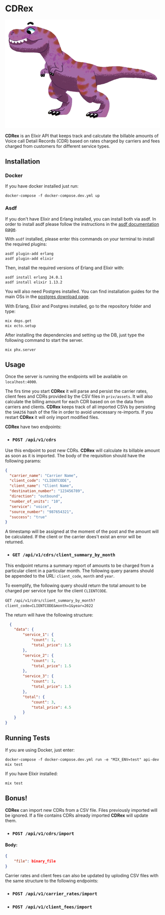 # CDRex

![**CDRex**](CDRex.png)

**CDRex** is an Elixir API that keeps track and calcutate the billable amounts of Voice call Detail Records (CDR) based on rates charged by carriers and fees charged from customers for different service types.

## Installation
### Docker
If you have docker installed just run:

```
docker-compose -f docker-compose.dev.yml up
```

### Asdf

If you don't have Elixir and Erlang installed, you can install both via asdf.
In order to install asdf please follow the instructions in the
[asdf documentation page](http://asdf-vm.com/guide/getting-started.html#_1-install-dependencies).

With `asdf` installed, please enter this commands on your terminal to install the required plugins:

```
asdf plugin-add erlang
asdf plugin-add elixir
```

Then, install the required versions of Erlang and Elixir with:

```
asdf install erlang 24.0.1
asdf install elixir 1.13.2
```

You will also need Postgres installed. You can find installation guides for the main OSs in the [postgres download page](https://www.postgresql.org/download/).

With Erlang, Elixir and Postgres installed, go to the repository folder and type:

```
mix deps.get
mix ecto.setup
```

After installing the dependencies and setting up the DB, just type the following command to start the server.

```
mix phx.server
```

## Usage

Once the server is running the endpoints will be available on `localhost:4000`.

The firs time you start **CDRex** it will parse and persist the carrier rates, client fees and CDRs provided by the CSV files in `priv/assets`. It will also calculate the billing amount for each CDR based on on the data from carriers and clients. **CDRex** keeps track of all imported CSVs by persisting the `SHA256` hash of the file in order to avoid unecessary re-imports. If you restart **CDRex** it will only import modified files.

**CDRex** have two endpoints:

- ### `POST /api/v1/cdrs`

Use this endpoint to post new CDRs. **CDRex** will calculate its billable amount as soon as it is imported. The body of the requisition should have the following params:

```json
{
  "carrier_name": "Carrier Name",
  "client_code": "CLIENTCODE",
  "client_name": "Client Name",
  "destination_number": "123456789",
  "direction": "outbound",
  "number_of_units": "10",
  "service": "voice",
  "source_number": "987654321",
  "success": "true"
}
```

A timestamp will be assigned at the moment of the post and the amount will be calculated. If the client or the carrier does't exist an error will be returned.

- ### `GET /api/v1/cdrs/client_summary_by_month`

This endpoint returns a summary report of amounts to be charged from a particular client in a particular month. The following query params should be appended to the URL: `client_code`, `month` and `year`.

To exemplify, the following query should return the total amount to be charged per service type for the client `CLIENTCODE`.

`GET /api/v1/cdrs/client_summary_by_month?client_code=CLIENTCODE&month=1&year=2022`

The return will have the following structure:

```json
  {
    "data": {
        "service_1": {
            "count": 1,
            "total_price": 1.5
        },
        "service_2": {
            "count": 1,
            "total_price": 1.5
        },
        "service_3": {
            "count": 1,
            "total_price": 1.5
        },
        "total": {
            "count": 3,
            "total_price": 4.5
        }
    }
}
```

## Running Tests

If you are using Docker, just enter:

```
docker-compose -f docker-compose.dev.yml run -e "MIX_ENV=test" api-dev mix test
```

If you have Elixir installed:

```
mix test
```

## Bonus!

**CDRex** can import new CDRs from a CSV file. Files previously imported will be ignored. If a file contains CDRs already imported **CDRex** will update them.

- ### `POST /api/v1/cdrs/import`

#### Body:

```json
{
    "file": binary_file
}
```

Carrier rates and client fees can also be updated by uploding CSV files with the same structure to the following endpoints:

- ### `POST /api/v1/carrier_rates/import`
- ### `POST /api/v1/client_fees/import`
